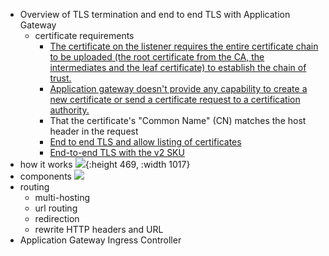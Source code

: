- Overview of TLS termination and end to end TLS with Application Gateway
	- certificate requirements
		- [The certificate on the listener requires the entire certificate chain to be uploaded (the root certificate from the CA, the intermediates and the leaf certificate) to establish the chain of trust.](https://learn.microsoft.com/en-us/azure/application-gateway/ssl-overview#end-to-end-ssl-with-the-v2-sku:~:text=The%20certificate%20on%20the%20listener%20requires%20the%20entire%20certificate%20chain%20to%20be%20uploaded%20(the%20root%20certificate%20from%20the%20CA%2C%20the%20intermediates%20and%20the%20leaf%20certificate)%20to%20establish%20the%20chain%20of%20trust.)
		- [Application gateway doesn't provide any capability to create a new certificate or send a certificate request to a certification authority.](https://learn.microsoft.com/en-us/azure/application-gateway/ssl-overview#end-to-end-ssl-with-the-v2-sku:~:text=Application%20gateway%20doesn%27t%20provide%20any%20capability%20to%20create%20a%20new%20certificate%20or%20send%20a%20certificate%20request%20to%20a%20certification%20authority.)
		- That the certificate's "Common Name" (CN) matches the host header in the request
		- [End to end TLS and allow listing of certificates](https://learn.microsoft.com/en-us/azure/application-gateway/ssl-overview#end-to-end-tls-and-allow-listing-of-certificates)
		- [End-to-end TLS with the v2 SKU](https://learn.microsoft.com/en-us/azure/application-gateway/ssl-overview#end-to-end-tls-with-the-v2-sku)
- how it works
  ![](https://learn.microsoft.com/en-us/azure/application-gateway/media/how-application-gateway-works/how-application-gateway-works.png){:height 469, :width 1017}
- components
  ![](https://learn.microsoft.com/en-us/azure/application-gateway/media/application-gateway-components/application-gateway-components.png)
- routing
	- multi-hosting
	- url routing
	- redirection
	- rewrite HTTP headers and URL
- Application Gateway Ingress Controller